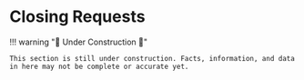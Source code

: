 # Closing Requests

!!! warning ":construction: Under Construction :construction:"

    This section is still under construction. Facts, information, and data in here may not be complete or accurate yet. 